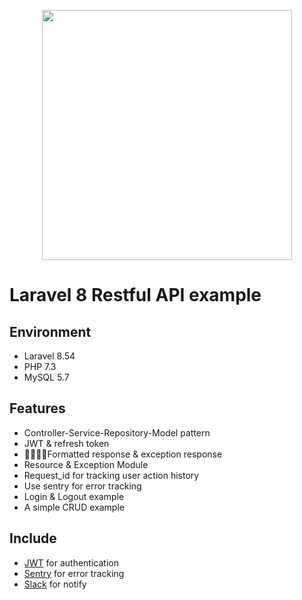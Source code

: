 <p align="center"><a href="https://laravel.com" target="_blank"><img src="https://raw.githubusercontent.com/laravel/art/master/logo-lockup/5%20SVG/2%20CMYK/1%20Full%20Color/laravel-logolockup-cmyk-red.svg" width="400"></a></p>

# Laravel 8 Restful API example

## Environment
* Laravel 8.54
* PHP 7.3
* MySQL 5.7

## Features
* Controller-Service-Repository-Model pattern
* JWT & refresh token
* Formatted response & exception response
* Resource & Exception Module
* Request_id for tracking user action history
* Use sentry for error tracking
* Login & Logout example
* A simple CRUD example

## Include
* [JWT](https://github.com/tymondesigns/jwt-auth) for authentication
* [Sentry](https://docs.sentry.io/) for error tracking
* [Slack](https://slack.com/intl/zh-tw/) for notify



